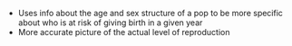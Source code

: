 - Uses info about the age and sex structure of a pop to be more specific about who is at risk of giving birth in a given year
- More accurate picture of the actual level of reproduction
